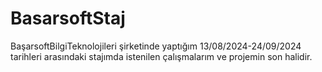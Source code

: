 # BasarsoftStaj
 BaşarsoftBilgiTeknolojileri şirketinde yaptığım 13/08/2024-24/09/2024 tarihleri arasındaki stajımda istenilen çalışmalarım ve projemin son halidir.
